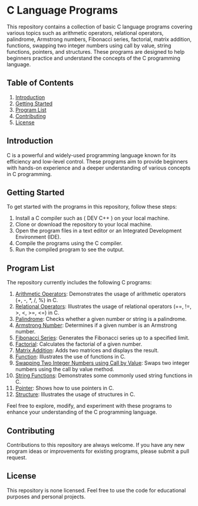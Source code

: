 # C Language Programs

This repository contains a collection of basic C language programs covering various topics such as arithmetic operators, relational operators, palindrome, Armstrong numbers, Fibonacci series, factorial, matrix addition, functions, swapping two integer numbers using call by value, string functions, pointers, and structures. These programs are designed to help beginners practice and understand the concepts of the C programming language.

## Table of Contents
1. [Introduction](#introduction)
2. [Getting Started](#getting-started)
3. [Program List](#program-list)
4. [Contributing](#contributing)
5. [License](#license)

## Introduction
C is a powerful and widely-used programming language known for its efficiency and low-level control. These programs aim to provide beginners with hands-on experience and a deeper understanding of various concepts in C programming.

## Getting Started
To get started with the programs in this repository, follow these steps:
1. Install a C compiler such as ( DEV C++ ) on your local machine.
2. Clone or download the repository to your local machine.
3. Open the program files in a text editor or an Integrated Development Environment (IDE).
4. Compile the programs using the C compiler.
5. Run the compiled program to see the output.

## Program List
The repository currently includes the following C programs:

1. [Arithmetic Operators](p1_Arithmetic_operators.c): Demonstrates the usage of arithmetic operators (+, -, *, /, %) in C.
2. [Relational Operators](p2_Relational_operators.c): Illustrates the usage of relational operators (==, !=, >, <, >=, <=) in C.
3. [Palindrome](p3_Palindrome.c): Checks whether a given number or string is a palindrome.
4. [Armstrong Number](p4_Armstrong.c): Determines if a given number is an Armstrong number.
5. [Fibonacci Series](p5_Fibonacci_series.c): Generates the Fibonacci series up to a specified limit.
6. [Factorial](p6_Factorial.c): Calculates the factorial of a given number.
7. [Matrix Addition](p7_Matrix.c): Adds two matrices and displays the result.
8. [Function](p8_Function.c): Illustrates the use of functions in C.
9. [Swapping Two Integer Numbers using Call by Value](p9_Swapping.c): Swaps two integer numbers using the call by value method.
10. [String Functions](p10_String.c): Demonstrates some commonly used string functions in C.
11. [Pointer](p11_Pointer.c): Shows how to use pointers in C.
12. [Structure](p12_Structure.c): Illustrates the usage of structures in C.

Feel free to explore, modify, and experiment with these programs to enhance your understanding of the C programming language.

## Contributing
Contributions to this repository are always welcome. If you have any new program ideas or improvements for existing programs, please submit a pull request.

## License
This repository is none licensed. Feel free to use the code for educational purposes and personal projects.

